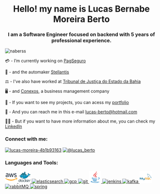 <h1 align="center"> Hello! my name is Lucas Bernabe Moreira Berto</h1>
<h3 align="center">I am a Software Engineer focused on backend with 5 years of professional experience.</h3>

<p align="left"> <img src="https://komarev.com/ghpvc/?username=naberss&label=Profile%20views&color=0e75b6&style=flat" alt="naberss" /> </p>

💳 -  I’m currently working on [PagSeguro](https://pagseguro.uol.com.br/campanha/maquinas-de-cartao/moderninhas.html?utm_source=bing&utm_medium=o&utm_campaign=376703509-_1275434203298462&utm_content=79714747947905&utm_term=pagseguro-_p#rmcl)

🚗 -  and the automaker [Stellantis](https://www.stellantis.com/en)

⚖️ -  I've also have worked at [Tribunal de Justiça do Estado da Bahia](http://www5.tjba.jus.br/portal/)

🖥️ -  and [Conexos](https://conexos.com.br/), a business management company

📝 -  If you want to see my projects, you can acess my [portfolio](linkdoportfolio)

📧 -  And you can reach me in this e-mail lucas-berto@hotmail.com

💁‍♂️ -  But if you want to have more information about me, you can check my [LinkedIn](https://www.linkedin.com/in/lucas-moreira-4b1b93163/)

<h3 align="left">Connect with me:</h3>
<p align="left">
<a href="https://linkedin.com/in/lucas-moreira-4b1b93163" target="blank"><img align="center" src="https://raw.githubusercontent.com/rahuldkjain/github-profile-readme-generator/master/src/images/icons/Social/linked-in-alt.svg" alt="lucas-moreira-4b1b93163" height="30" width="40" /></a>
<a href="https://www.hackerrank.com/naberss" target="blank"><img align="center" src="https://raw.githubusercontent.com/rahuldkjain/github-profile-readme-generator/master/src/images/icons/Social/hackerrank.svg" alt="@lucas_berto" height="30" width="40" /></a>
</p>

<h3 align="left">Languages and Tools:</h3>
<p align="left"> <a href="https://aws.amazon.com/" target="_blank" rel="noreferrer"> <img src="https://raw.githubusercontent.com/devicons/devicon/master/icons/amazonwebservices/amazonwebservices-original-wordmark.svg" alt="aws" width="40" height="40"/> </a> <a href="https://www.docker.com/" target="_blank" rel="noreferrer"> <img src="https://raw.githubusercontent.com/devicons/devicon/master/icons/docker/docker-original-wordmark.svg" alt="docker" width="40" height="40"/> </a> <a href="https://www.elastic.co/" target="_blank" rel="noreferrer"> <img src="https://www.vectorlogo.zone/logos/elastic/elastic-icon.svg" alt="elasticsearch" width="40" height="40"/> </a> <a href="https://cloud.google.com/" target="_blank" rel="noreferrer"> <img src="https://www.vectorlogo.zone/logos/google_cloud/google_cloud-icon.svg" alt="gcp" width="40" height="40"/> </a> <a href="https://git-scm.com/" target="_blank" rel="noreferrer"> <img src="https://www.vectorlogo.zone/logos/git-scm/git-scm-icon.svg" alt="git" width="40" height="40"/> </a> <a href="https://www.java.com/" target="_blank" rel="noreferrer"> <img src="https://raw.githubusercontent.com/devicons/devicon/master/icons/java/java-original.svg" alt="java" width="40" height="40"/> </a> <a href="https://www.jenkins.io/" target="_blank" rel="noreferrer"> <img src="https://www.vectorlogo.zone/logos/jenkins/jenkins-icon.svg" alt="jenkins" width="40" height="40"/> </a> <a href="https://kafka.apache.org/" target="_blank" rel="noreferrer"> <img src="https://www.vectorlogo.zone/logos/apache_kafka/apache_kafka-icon.svg" alt="kafka" width="40" height="40"/> </a> <a href="https://www.mysql.com/" target="_blank" rel="noreferrer"> <img src="https://raw.githubusercontent.com/devicons/devicon/master/icons/mysql/mysql-original-wordmark.svg" alt="mysql" width="40" height="40"/> </a> <a href="https://www.rabbitmq.com/" target="_blank" rel="noreferrer"> <img src="https://www.vectorlogo.zone/logos/rabbitmq/rabbitmq-icon.svg" alt="rabbitMQ" width="40" height="40"/> </a> <a href="https://spring.io/" target="_blank" rel="noreferrer"> <img src="https://www.vectorlogo.zone/logos/springio/springio-icon.svg" alt="spring" width="40" height="40"/> </a> </p>
